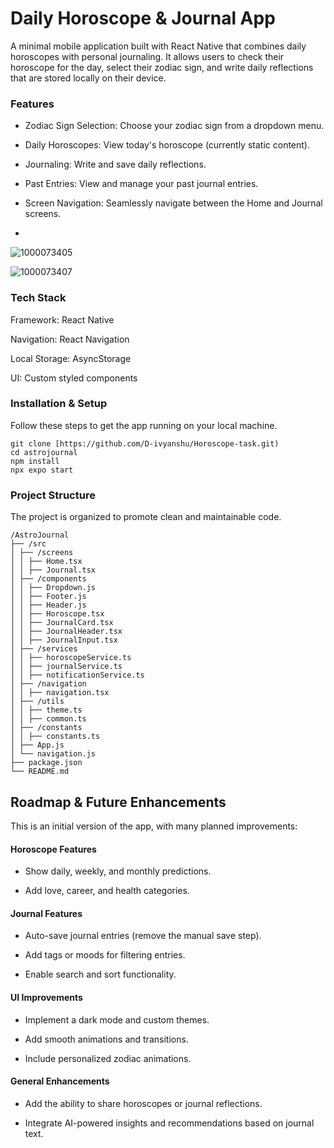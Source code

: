 # Daily Horoscope & Journal App
A minimal mobile application built with React Native that combines daily horoscopes with personal journaling. It allows users to check their horoscope for the day, select their zodiac sign, and write daily reflections that are stored locally on their device.

### Features
- Zodiac Sign Selection: Choose your zodiac sign from a dropdown menu.

- Daily Horoscopes: View today's horoscope (currently static content).

- Journaling: Write and save daily reflections.

- Past Entries: View and manage your past journal entries.

- Screen Navigation: Seamlessly navigate between the Home and Journal screens.
- 
![1000073405](https://github.com/user-attachments/assets/ececd639-93e5-48e4-b75c-69b93375aa49)

![1000073407](https://github.com/user-attachments/assets/6dc2102e-4b82-4fbb-bc4e-aa2db3988d13)


### Tech Stack
Framework: React Native

Navigation: React Navigation

Local Storage: AsyncStorage

UI: Custom styled components

### Installation & Setup
Follow these steps to get the app running on your local machine.

```
git clone [https://github.com/D-ivyanshu/Horoscope-task.git)
cd astrojournal
npm install
npx expo start
```

 
### Project Structure
The project is organized to promote clean and maintainable code.

```
/AstroJournal
├── /src
│ ├── /screens
│ │ ├── Home.tsx
│ │ ├── Journal.tsx
│ ├── /components
│ │ ├── Dropdown.js
│ │ ├── Footer.js
│ │ ├── Header.js
│ │ ├── Horoscope.tsx
│ │ ├── JournalCard.tsx
│ │ ├── JournalHeader.tsx
│ │ ├── JournalInput.tsx
│ ├── /services
│ │ ├── horoscopeService.ts
│ │ ├── journalService.ts
│ │ ├── notificationService.ts
│ ├── /navigation
│ │ ├── navigation.tsx
│ ├── /utils
│ │ ├── theme.ts
│ │ ├── common.ts
│ ├── /constants
│ │ ├── constants.ts
│ ├── App.js
│ └── navigation.js
├── package.json
└── README.md
```

## Roadmap & Future Enhancements
This is an initial version of the app, with many planned improvements:

#### Horoscope Features
- Show daily, weekly, and monthly predictions.

- Add love, career, and health categories.

#### Journal Features
- Auto-save journal entries (remove the manual save step).

- Add tags or moods for filtering entries.

- Enable search and sort functionality.

#### UI Improvements
- Implement a dark mode and custom themes.

- Add smooth animations and transitions.
- Include personalized zodiac animations.

#### General Enhancements
- Add the ability to share horoscopes or journal reflections.

- Integrate AI-powered insights and recommendations based on journal text.
